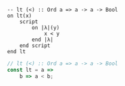 ```applescript
-- lt (<) :: Ord a => a -> a -> Boolon lt(x)	script		on |λ|(y)			x < y		end |λ|	end scriptend lt
```


```javascript
// lt (<) :: Ord a => a -> a -> Bool
const lt = a => 
    b => a < b;
```